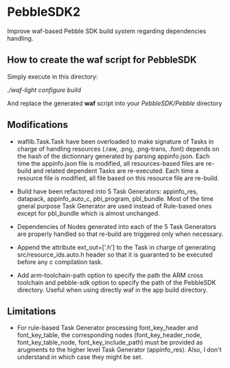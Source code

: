 PebbleSDK2
==========

Improve waf-based Pebble SDK build system regarding dependencies handling.

How to create the waf script for PebbleSDK
-------------------------------------------
Simply execute in this directory:

*./waf-light configure build*

And replace the generated **waf** script into your *PebbleSDK/Pebble* directory

Modifications
-------------

- waflib.Task.Task have been overloaded to make signature of Tasks in charge of handling resources (.raw, .png, .png-trans, .font) depends on the hash of the dictionnary generated by parsing appinfo.json. Each time the appinfo.json file is modified, all resources-based files are re-build and related dependent Tasks are re-executed. Each time a resource file is modified, all file based on this resource file are re-build.

- Build have been refactored into 5 Task Generators: appinfo_res, datapack, appinfo_auto_c, pbl_program, pbl_bundle. Most of the time gneral purpose Task Generator are used instead of Rule-based ones except for pbl_bundle which is almost unchanged.

- Dependencies of Nodes generated into each of the 5 Task Generators are properly handled so that re-build are triggered only when necessary.

- Append the attribute ext_out=['.h'] to the Task in charge of generating src/resource_ids.auto.h header so that it is guaranted to be executed before any c compilation task.

- Add arm-toolchain-path option to specify the path the ARM cross toolchain and pebble-sdk option to specify the path of the PebbleSDK directory. Useful when using directly waf in the app build directory.

Limitations
-------------

- For rule-based Task Generator processing font_key_header and font_key_table, the corresponding nodes (font_key_header_node, font_key_table_node, font_key_include_path) must be provided as arugments to the higher level Task Generator (appinfo_res). Also, I don't understand in which case they might be set.
